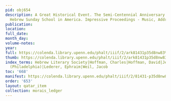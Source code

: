 ```yaml
---
pid: obj654
description: A Great Historical Event. The Semi-Centennial Anniversary of the First
  Hebrew Sunday School in America. Impressive Proceedings - Music, Addresses, etc.
publication:
location:
full_date:
month_day:
volume-notes:
year:
full: https://colenda.library.upenn.edu/phalt/iiif/2/ark81431p35d8nw83%2FSHA256E-s7631599--bbb1b9191157adcfd11a4cf55abdd3d54a9b7feeca8b18ee60746b57f738d5c7.jpeg/full/3500,/0/default.jpg
thumb: https://colenda.library.upenn.edu/phalt/iiif/2/ark81431p35d8nw83%2FSHA256E-s7631599--bbb1b9191157adcfd11a4cf55abdd3d54a9b7feeca8b18ee60746b57f738d5c7.jpeg/full/!200,200/0/default.jpg
index_terms: Hebrew Literary Society|Hoffman, Charles|Hoffman, David|Jewish Exponent
  (Philadelphia)|Lederer, Ephraim|Weil, Jacob
toc: '668'
manifest: https://colenda.library.upenn.edu/phalt/iiif/2/81431-p35d8nw83/manifest
order: '653'
layout: qatar_item
collection: morais_ledger
---
```

